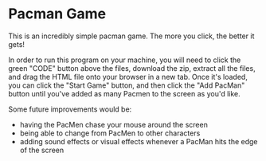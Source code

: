 # Pacman Game

This is an incredibly simple pacman game. The more you click, the better it gets!

In order to run this program on your machine, you will need to click the green "CODE" button above the files, download the zip, extract all the files, and drag the HTML file onto your browser in a new tab. Once it's loaded, you can click the "Start Game" button, and then click the "Add PacMan" button until you've added as many Pacmen to the screen as you'd like.

Some future improvements would be:

- having the PacMen chase your mouse around the screen
- being able to change from PacMen to other characters
- adding sound effects or visual effects whenever a PacMan hits the edge of the screen
